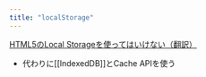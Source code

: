```yaml
---
title: "localStorage"
---
```


[HTML5のLocal Storageを使ってはいけない（翻訳）](https://techracho.bpsinc.jp/hachi8833/2019_10_09/80851)
- 代わりに[[IndexedDB]]とCache APIを使う
